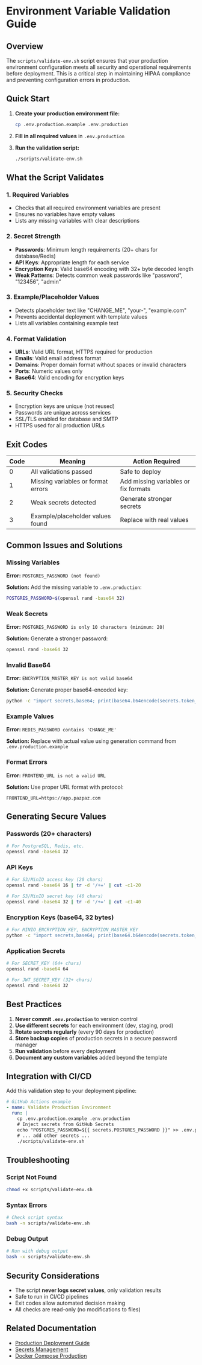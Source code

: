 # Environment Variable Validation Guide

## Overview

The `scripts/validate-env.sh` script ensures that your production environment configuration meets all security and operational requirements before deployment. This is a critical step in maintaining HIPAA compliance and preventing configuration errors in production.

## Quick Start

1. **Create your production environment file:**
   ```bash
   cp .env.production.example .env.production
   ```

2. **Fill in all required values** in `.env.production`

3. **Run the validation script:**
   ```bash
   ./scripts/validate-env.sh
   ```

## What the Script Validates

### 1. Required Variables
- Checks that all required environment variables are present
- Ensures no variables have empty values
- Lists any missing variables with clear descriptions

### 2. Secret Strength
- **Passwords**: Minimum length requirements (20+ chars for database/Redis)
- **API Keys**: Appropriate length for each service
- **Encryption Keys**: Valid base64 encoding with 32+ byte decoded length
- **Weak Patterns**: Detects common weak passwords like "password", "123456", "admin"

### 3. Example/Placeholder Values
- Detects placeholder text like "CHANGE_ME", "your-", "example.com"
- Prevents accidental deployment with template values
- Lists all variables containing example text

### 4. Format Validation
- **URLs**: Valid URL format, HTTPS required for production
- **Emails**: Valid email address format
- **Domains**: Proper domain format without spaces or invalid characters
- **Ports**: Numeric values only
- **Base64**: Valid encoding for encryption keys

### 5. Security Checks
- Encryption keys are unique (not reused)
- Passwords are unique across services
- SSL/TLS enabled for database and SMTP
- HTTPS used for all production URLs

## Exit Codes

| Code | Meaning | Action Required |
|------|---------|-----------------|
| 0 | All validations passed | Safe to deploy |
| 1 | Missing variables or format errors | Add missing variables or fix formats |
| 2 | Weak secrets detected | Generate stronger secrets |
| 3 | Example/placeholder values found | Replace with real values |

## Common Issues and Solutions

### Missing Variables
**Error:** `POSTGRES_PASSWORD (not found)`

**Solution:** Add the missing variable to `.env.production`:
```bash
POSTGRES_PASSWORD=$(openssl rand -base64 32)
```

### Weak Secrets
**Error:** `POSTGRES_PASSWORD is only 10 characters (minimum: 20)`

**Solution:** Generate a stronger password:
```bash
openssl rand -base64 32
```

### Invalid Base64
**Error:** `ENCRYPTION_MASTER_KEY is not valid base64`

**Solution:** Generate proper base64-encoded key:
```bash
python -c "import secrets,base64; print(base64.b64encode(secrets.token_bytes(32)).decode())"
```

### Example Values
**Error:** `REDIS_PASSWORD contains 'CHANGE_ME'`

**Solution:** Replace with actual value using generation command from `.env.production.example`

### Format Errors
**Error:** `FRONTEND_URL is not a valid URL`

**Solution:** Use proper URL format with protocol:
```
FRONTEND_URL=https://app.pazpaz.com
```

## Generating Secure Values

### Passwords (20+ characters)
```bash
# For PostgreSQL, Redis, etc.
openssl rand -base64 32
```

### API Keys
```bash
# For S3/MinIO access key (20 chars)
openssl rand -base64 16 | tr -d '/+=' | cut -c1-20

# For S3/MinIO secret key (40 chars)
openssl rand -base64 32 | tr -d '/+=' | cut -c1-40
```

### Encryption Keys (base64, 32 bytes)
```bash
# For MINIO_ENCRYPTION_KEY, ENCRYPTION_MASTER_KEY
python -c "import secrets,base64; print(base64.b64encode(secrets.token_bytes(32)).decode())"
```

### Application Secrets
```bash
# For SECRET_KEY (64+ chars)
openssl rand -base64 64

# For JWT_SECRET_KEY (32+ chars)
openssl rand -base64 32
```

## Best Practices

1. **Never commit `.env.production`** to version control
2. **Use different secrets** for each environment (dev, staging, prod)
3. **Rotate secrets regularly** (every 90 days for production)
4. **Store backup copies** of production secrets in a secure password manager
5. **Run validation** before every deployment
6. **Document any custom variables** added beyond the template

## Integration with CI/CD

Add this validation step to your deployment pipeline:

```yaml
# GitHub Actions example
- name: Validate Production Environment
  run: |
    cp .env.production.example .env.production
    # Inject secrets from GitHub Secrets
    echo "POSTGRES_PASSWORD=${{ secrets.POSTGRES_PASSWORD }}" >> .env.production
    # ... add other secrets ...
    ./scripts/validate-env.sh
```

## Troubleshooting

### Script Not Found
```bash
chmod +x scripts/validate-env.sh
```

### Syntax Errors
```bash
# Check script syntax
bash -n scripts/validate-env.sh
```

### Debug Output
```bash
# Run with debug output
bash -x scripts/validate-env.sh
```

## Security Considerations

- The script **never logs secret values**, only validation results
- Safe to run in CI/CD pipelines
- Exit codes allow automated decision making
- All checks are read-only (no modifications to files)

## Related Documentation

- [Production Deployment Guide](./production-deployment.md)
- [Secrets Management](./secrets-management.md)
- [Docker Compose Production](./docker-compose-production.md)